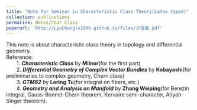 ```yaml
---
title: "Note for Seminar in Characteristic Class Theory(Latex typed)"
collection: publications
permalink: Notes/Char_Class
paperurl: 'http://LyuChangle2006.github.io/files/示性类.pdf'
---
```


This note is about characteristic class theory in topology and differential geometry. <br>
Reference: <br>
  1. ***Characteristic Class*** by **Milnor**(for the first part) <br>
  2. ***Differential Geometry of Complex Vector Bundles*** by **Kobayashi**(for preliminaries to complex geometry, Chern class) <br>
  3. ***GTM82*** by **Loring Tu**(for integral on fibers, etc.) <br>
  4. ***Geometry and Analysis on Manifold*** by **Zhang Weiping**(for Berezin integral, Gauss-Bonnet-Chern theorem, Kervaire semi-character, Atiyah-Singer theorem).
